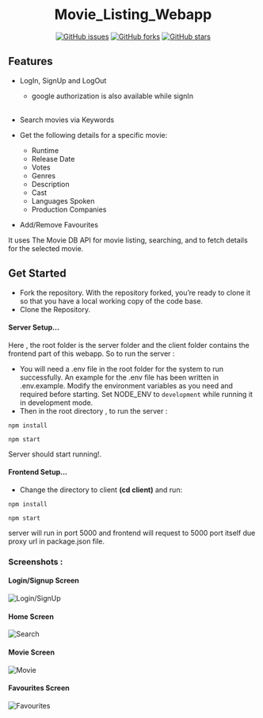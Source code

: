<div align="center">

# Movie_Listing_Webapp
[![GitHub issues](https://img.shields.io/github/issues/Swarnim01/Movie_Listing_Webapp?style=for-the-badge)](https://github.com/Swarnim01/Movie_Listing_Webapp/issues)
[![GitHub forks](https://img.shields.io/github/forks/Swarnim01/Movie_Listing_Webapp?style=for-the-badge)](https://github.com/Swarnim01/Movie_Listing_Webapp/network)
[![GitHub stars](https://img.shields.io/github/stars/Swarnim01/Movie_Listing_Webapp?style=for-the-badge)](https://github.com/Swarnim01/Movie_Listing_Webapp/stargazers)
</div>

## Features

- LogIn, SignUp and LogOut 
    - google authorization is also available while signIn
  <br>
- Search movies via Keywords

- Get the following details for a specific movie:

  - Runtime
  - Release Date
  - Votes
  - Genres
  - Description
  - Cast
  - Languages Spoken
  - Production Companies

- Add/Remove Favourites

It uses The Movie DB API for movie listing, searching, and to fetch details for the selected movie.

## Get Started

- Fork the repository. With the repository forked, you’re ready to clone it so that you have a local working copy of the code base.
- Clone the Repository.

#### Server Setup...

Here , the root folder is the server folder and the client folder contains the frontend part of this webapp.
So to run the server :

- You will need a .env file in the root folder for the system to run successfully. An example for the .env file has been written in .env.example. Modify the environment variables as you need and required before starting. Set NODE_ENV to `development` while running it in development mode.
- Then in the root directory , to run the server :

```shell
npm install
```

```shell
npm start
```

Server should start running!.

#### Frontend Setup...

- Change the directory to client **(cd client)** and run:

```shell
npm install
```

```shell
npm start
```

server will run in port 5000 and frontend will request to 5000 port itself due proxy url in package.json file.

### Screenshots :

#### Login/Signup Screen

![Login/SignUp](https://user-images.githubusercontent.com/84467090/138818184-91803003-6a5b-4c0d-9fb0-2434a6003513.jpeg "Authentication Screens")

#### Home Screen

![Search](https://user-images.githubusercontent.com/84467090/138818648-4de5bc4c-1fe4-430a-95f7-daeee88516ed.jpeg "Home Screen with Search and Logout feature")

#### Movie Screen

![Movie](https://user-images.githubusercontent.com/84467090/138818783-601402db-8dae-4b60-9c23-5af5443bc964.jpeg "Movie Screen with details and 'Favourite' feature")

#### Favourites Screen

![Favourites](https://user-images.githubusercontent.com/84467090/138818716-e87f1f5c-abc7-4288-b26d-2e052516c3a3.jpeg "Favourites Screen with 'Remove Favourite' feature")
